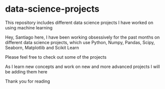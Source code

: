 # data-science-projects
This repository includes different data science projects I have worked on using machine learning

Hey, Santiago here, I have been working obsessively for the past months on different data science projects, which use Python, Numpy, Pandas, Scipy, Seaborn, Matplotlib and Scikit Learn

Please feel free to check out some of the projects 

As I learn new concepts and work on new and more advanced projects I will be adding them here

Thank you for reading
